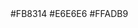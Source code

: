 <workbook>
  <preferences>
    <color-palette name="dacoso" type = "regular">
      <color>#FB8314</color>
      <color>#E6E6E6</color>
      <color>#FFADB9</color>
    </color-palette>
   </preferences>
</workbook>
